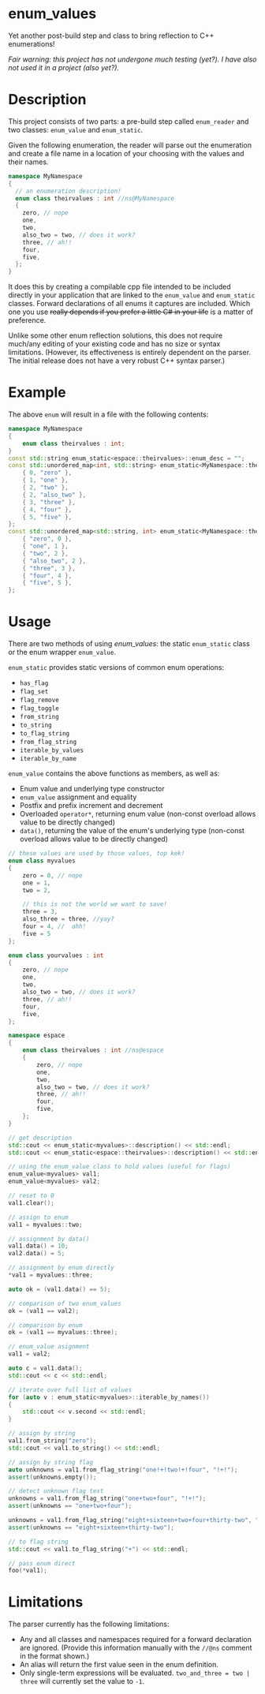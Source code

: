 # enum_values
Yet another post-build step and class to bring reflection to C++ enumerations!

*Fair warning: this project has not undergone much testing (yet?). I have also not used it in a project (also yet?).*

# Description

This project consists of two parts: a pre-build step called `enum_reader` and two classes: `enum_value` and `enum_static`.

Given the following enumeration, the reader will parse out the enumeration and create a file name in a location of your choosing with the values and their names.

```cpp
namespace MyNamespace
{
  // an enumeration description!
  enum class theirvalues : int //ns@MyNamespace
  {
    zero, // nope
    one,
    two,
    also_two = two, // does it work?
    three, // ah!!
    four,
    five,
  };
}
```

It does this by creating a compilable cpp file intended to be included directly in your application that are linked to the `enum_value` and `enum_static` classes. Forward declarations of all enums it captures are included. Which one you use ~~really depends if you prefer a little C# in your life~~ is a matter of preference.

Unlike some other enum reflection solutions, this does not require much/any editing of your existing code and has no size or syntax limitations. (However, its effectiveness is entirely dependent on the parser. The initial release does not have a very robust C++ syntax parser.)

# Example

The above `enum` will result in a file with the following contents:

```cpp
namespace MyNamespace
{
	enum class theirvalues : int;
}
const std::string enum_static<espace::theirvalues>::enum_desc = "";
const std::unordered_map<int, std::string> enum_static<MyNamespace::theirvalues>::value_to_name = {
	{ 0, "zero" },
	{ 1, "one" },
	{ 2, "two" },
	{ 2, "also_two" },
	{ 3, "three" },
	{ 4, "four" },
	{ 5, "five" },
};
const std::unordered_map<std::string, int> enum_static<MyNamespace::theirvalues>::name_to_value = {
	{ "zero", 0 },
	{ "one", 1 },
	{ "two", 2 },
	{ "also_two", 2 },
	{ "three", 3 },
	{ "four", 4 },
	{ "five", 5 },
};
```

# Usage

There are two methods of using *enum_values*: the static `enum_static` class or the enum wrapper `enum_value`.

`enum_static` provides static versions of common enum operations:
* `has_flag`
* `flag_set`
* `flag_remove`
* `flag_toggle`
* `from_string`
* `to_string`
* `to_flag_string`
* `from_flag_string`
* `iterable_by_values`
* `iterable_by_name`

`enum_value` contains the above functions as members, as well as:
* Enum value and underlying type constructor
* `enum_value` assignment and equality
* Postfix and prefix increment and decrement
* Overloaded `operator*`, returning enum value (non-const overload allows value to be directly changed)
* `data()`, returning the value of the enum's underlying type (non-const overload allows value to be directly changed)

```cpp
// these values are used by those values, top kek!
enum class myvalues
{
	zero = 0, // nope
	one = 1,
	two = 2,

	// this is not the world we want to save!
	three = 3,
	also_three = three, //yay?
	four = 4, //  ahh!
	five = 5
};

enum class yourvalues : int
{
	zero, // nope
	one,
	two,
	also_two = two, // does it work?
	three, // ah!!
	four,
	five,
};

namespace espace
{
	enum class theirvalues : int //ns@espace
	{
		zero, // nope
		one,
		two,
		also_two = two, // does it work?
		three, // ah!!
		four,
		five,
	};
}

// get description
std::cout << enum_static<myvalues>::description() << std::endl;
std::cout << enum_static<espace::theirvalues>::description() << std::endl;

// using the enum_value class to hold values (useful for flags)
enum_value<myvalues> val1;
enum_value<myvalues> val2;

// reset to 0
val1.clear();

// assign to enum
val1 = myvalues::two;

// assignment by data()
val1.data() = 10;
val2.data() = 5;

// assignment by enum directly
*val1 = myvalues::three;

auto ok = (val1.data() == 5);

// comparison of two enum_values
ok = (val1 == val2);

// comparison by enum
ok = (val1 == myvalues::three);

// enum_value asignment
val1 = val2;

auto c = val1.data();
std::cout << c << std::endl;

// iterate over full list of values
for (auto v : enum_static<myvalues>::iterable_by_names())
{
	std::cout << v.second << std::endl;
}

// assign by string
val1.from_string("zero");
std::cout << val1.to_string() << std::endl;

// assign by string flag
auto unknowns = val1.from_flag_string("one!+!two!+!four", "!+!");
assert(unknowns.empty());

// detect unknown flag text
unknowns = val1.from_flag_string("one+two+four", "!+!");
assert(unknowns == "one+two+four");

unknowns = val1.from_flag_string("eight+sixteen+two+four+thirty-two", "+");
assert(unknowns == "eight+sixteen+thirty-two");

// to flag string
std::cout << val1.to_flag_string("+") << std::endl;

// pass enum direct
foo(*val1);
```


# Limitations

The parser currently has the following limitations:
* Any and all classes and namespaces required for a forward declaration are ignored. (Provide this information manually with the `//@ns` comment in the format shown.)
* An alias will return the first value seen in the enum definition.
* Only single-term expressions will be evaluated. `two_and_three = two | three` will currently set the value to `-1`.
